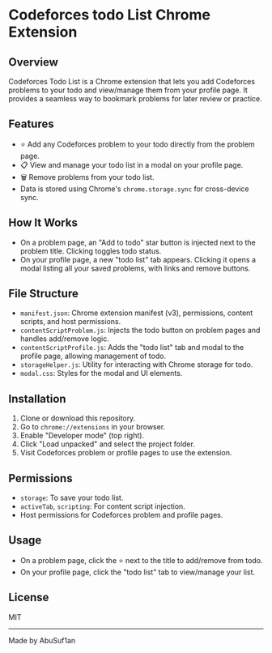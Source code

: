 # Codeforces todo List Chrome Extension

## Overview
Codeforces Todo List is a Chrome extension that lets you add Codeforces problems to your todo and view/manage them from your profile page. It provides a seamless way to bookmark problems for later review or practice.

## Features
- ⭐ Add any Codeforces problem to your todo directly from the problem page.
- 📋 View and manage your todo list in a modal on your profile page.
- 🗑️ Remove problems from your todo list.
- Data is stored using Chrome's `chrome.storage.sync` for cross-device sync.

## How It Works
- On a problem page, an "Add to todo" star button is injected next to the problem title. Clicking toggles todo status.
- On your profile page, a new "todo list" tab appears. Clicking it opens a modal listing all your saved problems, with links and remove buttons.

## File Structure
- `manifest.json`: Chrome extension manifest (v3), permissions, content scripts, and host permissions.
- `contentScriptProblem.js`: Injects the todo button on problem pages and handles add/remove logic.
- `contentScriptProfile.js`: Adds the "todo list" tab and modal to the profile page, allowing management of todo.
- `storageHelper.js`: Utility for interacting with Chrome storage for todo.
- `modal.css`: Styles for the modal and UI elements.

## Installation
1. Clone or download this repository.
2. Go to `chrome://extensions` in your browser.
3. Enable "Developer mode" (top right).
4. Click "Load unpacked" and select the project folder.
5. Visit Codeforces problem or profile pages to use the extension.

## Permissions
- `storage`: To save your todo list.
- `activeTab`, `scripting`: For content script injection.
- Host permissions for Codeforces problem and profile pages.

## Usage
- On a problem page, click the ⭐ next to the title to add/remove from todo.
- On your profile page, click the "todo list" tab to view/manage your list.

## License
MIT

---
Made by AbuSuf1an
